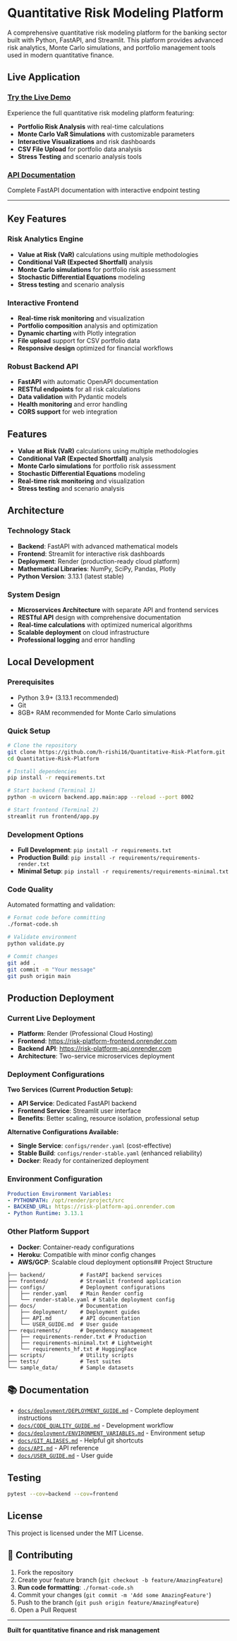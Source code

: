 # Quantitative Risk Modeling Platform

A comprehensive quantitative risk modeling platform for the banking sector built with Python, FastAPI, and Streamlit. This platform provides advanced risk analytics, Monte Carlo simulations, and portfolio management tools used in modern quantitative finance.

## **Live Application**

### **[Try the Live Demo](https://risk-platform-frontend.onrender.com)**

Experience the full quantitative risk modeling platform featuring:
- **Portfolio Risk Analysis** with real-time calculations
- **Monte Carlo VaR Simulations** with customizable parameters  
- **Interactive Visualizations** and risk dashboards
- **CSV File Upload** for portfolio data analysis
- **Stress Testing** and scenario analysis tools

### **[API Documentation](https://risk-platform-api.onrender.com/docs)**
Complete FastAPI documentation with interactive endpoint testing

---

## **Key Features**

### **Risk Analytics Engine**
- **Value at Risk (VaR)** calculations using multiple methodologies
- **Conditional VaR (Expected Shortfall)** analysis  
- **Monte Carlo simulations** for portfolio risk assessment
- **Stochastic Differential Equations** modeling
- **Stress testing** and scenario analysis

### **Interactive Frontend**
- **Real-time risk monitoring** and visualization
- **Portfolio composition** analysis and optimization
- **Dynamic charting** with Plotly integration
- **File upload** support for CSV portfolio data
- **Responsive design** optimized for financial workflows

### **Robust Backend API**
- **FastAPI** with automatic OpenAPI documentation
- **RESTful endpoints** for all risk calculations
- **Data validation** with Pydantic models
- **Health monitoring** and error handling
- **CORS support** for web integration

## Features

- **Value at Risk (VaR)** calculations using multiple methodologies
- **Conditional VaR (Expected Shortfall)** analysis
- **Monte Carlo simulations** for portfolio risk assessment
- **Stochastic Differential Equations** modeling
- **Real-time risk monitoring** and visualization
- **Stress testing** and scenario analysis

## **Architecture**

### **Technology Stack**
- **Backend**: FastAPI with advanced mathematical models
- **Frontend**: Streamlit for interactive risk dashboards  
- **Deployment**: Render (production-ready cloud platform)
- **Mathematical Libraries**: NumPy, SciPy, Pandas, Plotly
- **Python Version**: 3.13.1 (latest stable)

### **System Design**
- **Microservices Architecture** with separate API and frontend services
- **RESTful API** design with comprehensive documentation
- **Real-time calculations** with optimized numerical algorithms
- **Scalable deployment** on cloud infrastructure
- **Professional logging** and error handling

## **Local Development**

### **Prerequisites**
- Python 3.9+ (3.13.1 recommended)
- Git
- 8GB+ RAM recommended for Monte Carlo simulations

### **Quick Setup**
```bash
# Clone the repository
git clone https://github.com/h-rishi16/Quantitative-Risk-Platform.git
cd Quantitative-Risk-Platform

# Install dependencies
pip install -r requirements.txt

# Start backend (Terminal 1)
python -m uvicorn backend.app.main:app --reload --port 8002

# Start frontend (Terminal 2)  
streamlit run frontend/app.py
```

### **Development Options**
- **Full Development**: `pip install -r requirements.txt`
- **Production Build**: `pip install -r requirements/requirements-render.txt`
- **Minimal Setup**: `pip install -r requirements/requirements-minimal.txt`

### **Code Quality**
Automated formatting and validation:
```bash
# Format code before committing
./format-code.sh

# Validate environment
python validate.py

# Commit changes
git add .
git commit -m "Your message"
git push origin main
```

## **Production Deployment**

### **Current Live Deployment**
- **Platform**: Render (Professional Cloud Hosting)
- **Frontend**: https://risk-platform-frontend.onrender.com
- **Backend API**: https://risk-platform-api.onrender.com
- **Architecture**: Two-service microservices deployment

### **Deployment Configurations**

**Two Services (Current Production Setup):**
- **API Service**: Dedicated FastAPI backend
- **Frontend Service**: Streamlit user interface
- **Benefits**: Better scaling, resource isolation, professional setup

**Alternative Configurations Available:**
- **Single Service**: `configs/render.yaml` (cost-effective)
- **Stable Build**: `configs/render-stable.yaml` (enhanced reliability)
- **Docker**: Ready for containerized deployment

### **Environment Configuration**
```yaml
Production Environment Variables:
- PYTHONPATH: /opt/render/project/src
- BACKEND_URL: https://risk-platform-api.onrender.com
- Python Runtime: 3.13.1
```

### **Other Platform Support**
- **Docker**: Container-ready configurations
- **Heroku**: Compatible with minor config changes
- **AWS/GCP**: Scalable cloud deployment options## Project Structure
```
├── backend/           # FastAPI backend services
├── frontend/          # Streamlit frontend application  
├── configs/           # Deployment configurations
│   ├── render.yaml    # Main Render config
│   └── render-stable.yaml # Stable deployment config
├── docs/              # Documentation
│   ├── deployment/    # Deployment guides
│   ├── API.md         # API documentation
│   └── USER_GUIDE.md  # User guide
├── requirements/      # Dependency management
│   ├── requirements-render.txt # Production
│   ├── requirements-minimal.txt # Lightweight
│   └── requirements_hf.txt # HuggingFace
├── scripts/           # Utility scripts
├── tests/             # Test suites
└── sample_data/       # Sample datasets
```

## 📚 Documentation

- [`docs/deployment/DEPLOYMENT_GUIDE.md`](docs/deployment/DEPLOYMENT_GUIDE.md) - Complete deployment instructions
- [`docs/CODE_QUALITY_GUIDE.md`](docs/CODE_QUALITY_GUIDE.md) - Development workflow
- [`docs/deployment/ENVIRONMENT_VARIABLES.md`](docs/deployment/ENVIRONMENT_VARIABLES.md) - Environment setup
- [`docs/GIT_ALIASES.md`](docs/GIT_ALIASES.md) - Helpful git shortcuts
- [`docs/API.md`](docs/API.md) - API reference
- [`docs/USER_GUIDE.md`](docs/USER_GUIDE.md) - User guide

## Testing

```bash
pytest --cov=backend --cov=frontend
```

## License

This project is licensed under the MIT License.

## 🤝 Contributing

1. Fork the repository
2. Create your feature branch (`git checkout -b feature/AmazingFeature`)
3. **Run code formatting**: `./format-code.sh`
4. Commit your changes (`git commit -m 'Add some AmazingFeature'`)
5. Push to the branch (`git push origin feature/AmazingFeature`)
6. Open a Pull Request

---

**Built for quantitative finance and risk management**